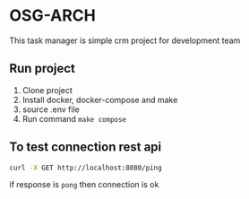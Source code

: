 # OSG-ARCH
This task manager is simple crm project for development team

## Run project
1. Clone project
2. Install docker, docker-compose and make
3. source .env file
4. Run command `make compose`

## To test connection rest api
```bash
curl -X GET http://localhost:8080/ping
```

if response is `pong` then connection is ok

